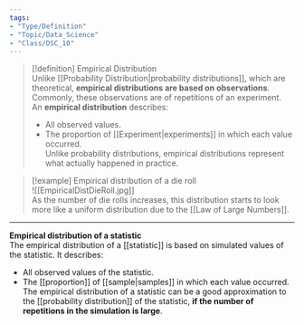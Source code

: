 ```yaml
---  
tags:  
- "Type/Definition"  
- "Topic/Data_Science"  
- "Class/DSC_10"  
---  
```

  
> [!definition] Empirical Distribution  
> Unlike [[Probability Distribution|probability distributions]], which are theoretical, **empirical distributions are based on observations**.  
> Commonly, these observations are of repetitions of an experiment.  
> An **empirical distribution** describes:  
> - All observed values.  
> - The proportion of [[Experiment|experiments]] in which each value occurred.  
> Unlike probability distributions, empirical distributions represent what actually happened in practice.  
  
> [!example] Empirical distribution of a die roll  
> ![[EmpiricalDistDieRoll.jpg]]  
> As the number of die rolls increases, this distribution starts to look more like a uniform distribution due to the [[Law of Large Numbers]].  
  
---  
  
**Empirical distribution of a statistic**  
The empirical distribution of a [[statistic]] is based on simulated values of the statistic. It describes:  
- All observed values of the statistic.  
- The [[proportion]] of [[sample|samples]] in which each value occurred.  
The empirical distribution of a statistic can be a good approximation to the [[probability distribution]] of the statistic, **if the number of repetitions in the simulation is large**.  
